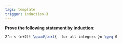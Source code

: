 ```yaml
---
tags: template
trigger: induction-3
---
```


**Prove the following statement by induction:**

```latex
2^n < (n+2)! \quad\text{  for all integers }n \geq 0 
```
